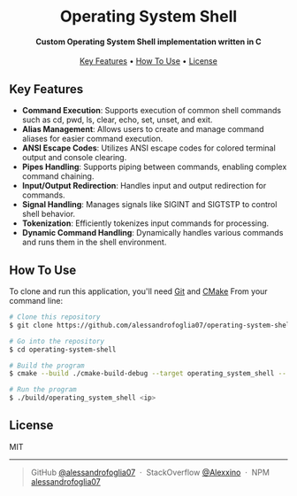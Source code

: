 <h1 align="center">
  <br>
  Operating System Shell
</h1>

<h4 align="center">Custom Operating System Shell implementation written in C</h4>

<p align="center">
  <a href="#key-features">Key Features</a> •
  <a href="#how-to-use">How To Use</a> •
  <a href="#license">License</a>
</p>

## Key Features

- **Command Execution**: Supports execution of common shell commands such as cd, pwd, ls, clear, echo, set, unset, and exit.
- **Alias Management**: Allows users to create and manage command aliases for easier command execution.
- **ANSI Escape Codes**: Utilizes ANSI escape codes for colored terminal output and console clearing.
- **Pipes Handling**: Supports piping between commands, enabling complex command chaining.
- **Input/Output Redirection**: Handles input and output redirection for commands.
- **Signal Handling**: Manages signals like SIGINT and SIGTSTP to control shell behavior.
- **Tokenization**: Efficiently tokenizes input commands for processing.
- **Dynamic Command Handling**: Dynamically handles various commands and runs them in the shell environment.

## How To Use

To clone and run this application, you'll need [Git](https://git-scm.com) and [CMake](https://cmake.org/)
From your command line:

```bash
# Clone this repository
$ git clone https://github.com/alessandrofoglia07/operating-system-shell

# Go into the repository
$ cd operating-system-shell

# Build the program
$ cmake --build ./cmake-build-debug --target operating_system_shell -- -j 6

# Run the program 
$ ./build/operating_system_shell <ip>
```

## License

MIT

---

> GitHub [@alessandrofoglia07](https://github.com/alessandrofoglia07) &nbsp;&middot;&nbsp;
> StackOverflow [@Alexxino](https://stackoverflow.com/users/21306952/alexxino) &nbsp;&middot;&nbsp;
> NPM [alessandrofoglia07](https://www.npmjs.com/~alessandrofoglia07)
